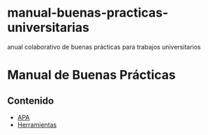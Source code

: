 # manual-buenas-practicas-universitarias
anual colaborativo de buenas prácticas para trabajos universitarios
# Manual de Buenas Prácticas  
## Contenido  
- [APA](/documentos/apa.md)  
- [Herramientas](/referencias/herramientas.md)  
